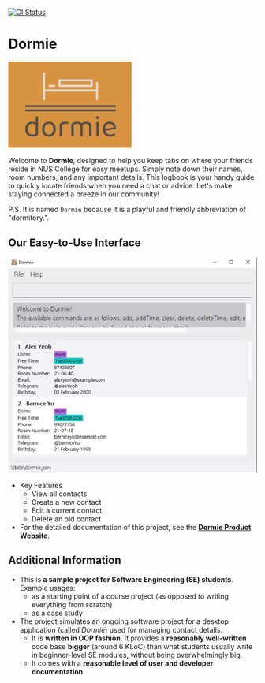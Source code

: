 [![CI Status](https://github.com/se-edu/addressbook-level3/workflows/Java%20CI/badge.svg)](https://github.com/se-edu/addressbook-level3/actions)

# Dormie
<img src="docs/images/dormie.png" width="250">

Welcome to **Dormie**, designed to help you keep tabs on where your friends reside in NUS College for easy meetups. Simply note down their names, room numbers, and any important details. This logbook is your handy guide to quickly locate friends when you need a chat or advice. Let's make staying connected a breeze in our community!

P.S. It is named `Dormie` because it is a playful and friendly abbreviation of "dormitory.".

## Our Easy-to-Use Interface
![Ui](docs/images/Ui.png)

* Key Features
  - View all contacts
  - Create a new contact
  - Edit a current contact
  - Delete an old contact
* For the detailed documentation of this project, see the **[Dormie Product Website]()**.

## Additional Information
* This is **a sample project for Software Engineering (SE) students**.<br>
  Example usages:
  * as a starting point of a course project (as opposed to writing everything from scratch)
  * as a case study
* The project simulates an ongoing software project for a desktop application (called _Dormie_) used for managing contact details.
  * It is **written in OOP fashion**. It provides a **reasonably well-written** code base **bigger** (around 6 KLoC) than what students usually write in beginner-level SE modules, without being overwhelmingly big.
  * It comes with a **reasonable level of user and developer documentation**.
